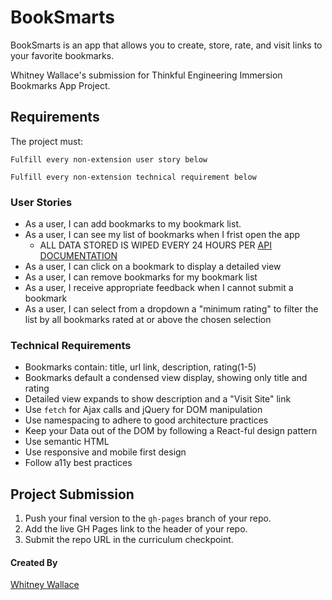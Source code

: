 # BookSmarts

BookSmarts is an app that allows you to create, store, rate, and visit links to your favorite bookmarks.

Whitney Wallace's submission for Thinkful Engineering Immersion Bookmarks App Project.

## Requirements

The project must:

```Fulfill every non-extension user story below```

```Fulfill every non-extension technical requirement below```


### User Stories

* As a user, I can add bookmarks to my bookmark list.
* As a user, I can see my list of bookmarks when I frist open the app
  * ALL DATA STORED IS WIPED EVERY 24 HOURS PER [API DOCUMENTATION](https://thinkful-list-api.herokuapp.com/endpoints/bookmarks)
* As a user, I can click on a bookmark to display a detailed view
* As a user, I can remove bookmarks for my bookmark list
* As a user, I receive appropriate feedback when I cannot submit a bookmark
* As a user, I can select from a dropdown a "minimum rating" to filter the list by all bookmarks rated at or above the chosen selection


### Technical Requirements

* Bookmarks contain: title, url link, description, rating(1-5)
* Bookmarks default a condensed view display, showing only title and rating
* Detailed view expands to show description and a "Visit Site" link
* Use `fetch` for Ajax calls and jQuery for DOM manipulation
* Use namespacing to adhere to good architecture practices
* Keep your Data out of the DOM by following a React-ful design pattern
* Use semantic HTML
* Use responsive and mobile first design
* Follow a11y best practices

## Project Submission
1. Push your final version to the `gh-pages` branch of your repo.
2. Add the live GH Pages link to the header of your repo.
3. Submit the repo URL in the curriculum checkpoint.

#### Created By
[Whitney Wallace](https://github.com/WhitneySamWallace?tab=repositories)
